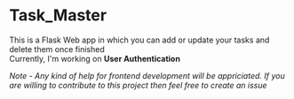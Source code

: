 # Task_Master

This is a Flask Web app in which you can add or update your tasks and delete them once finished<br>
Currently, I'm working on **User Authentication**<br>

*Note - Any kind of help for frontend development will be appriciated. If you are willing to contribute to this project then feel free to create an issue*
